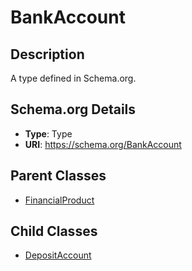 # BankAccount

## Description
A type defined in Schema.org.

## Schema.org Details
- **Type**: Type
- **URI**: https://schema.org/BankAccount

## Parent Classes
- [FinancialProduct](../FinancialProduct.md)

## Child Classes
- [DepositAccount](DepositAccount/DepositAccount.md)

